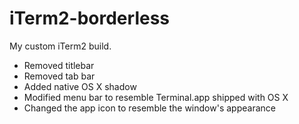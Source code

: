 # iTerm2-borderless

My custom iTerm2 build.

* Removed titlebar
* Removed tab bar
* Added native OS X shadow
* Modified menu bar to resemble Terminal.app shipped with OS X
* Changed the app icon to resemble the window's appearance
